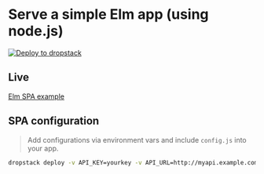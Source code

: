 # Serve a simple Elm app (using node.js)

[![Deploy to dropstack](https://deploy.cloud.dropstack.run/button.svg)](https://deploy.cloud.dropstack.run?repo=https://github.com/CodeCommission/dropstack-examples/tree/master/elm-example)

## Live

[Elm SPA example](https://elm-example.cloud.dropstack.run)

## SPA configuration

> Add configurations via environment vars and include `config.js` into your app.

```bash
dropstack deploy -v API_KEY=yourkey -v API_URL=http://myapi.example.com -v CONFIG_VARS=API_URL,API_KEY
```